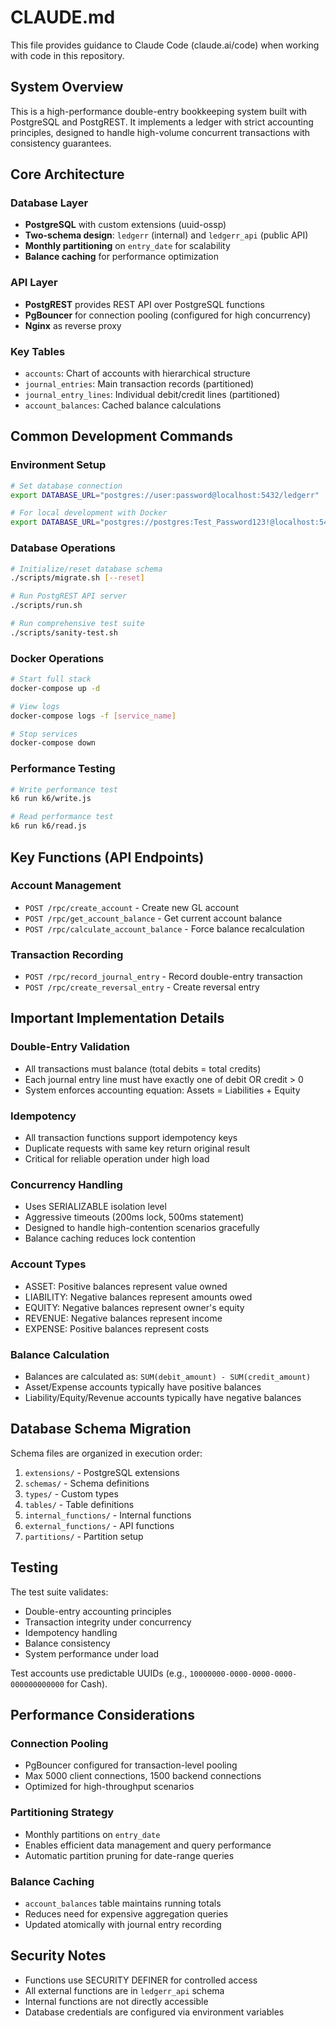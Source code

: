 # CLAUDE.md

This file provides guidance to Claude Code (claude.ai/code) when working with code in this repository.

## System Overview

This is a high-performance double-entry bookkeeping system built with PostgreSQL and PostgREST. It implements a ledger with strict accounting principles, designed to handle high-volume concurrent transactions with consistency guarantees.

## Core Architecture

### Database Layer
- **PostgreSQL** with custom extensions (uuid-ossp)
- **Two-schema design**: `ledgerr` (internal) and `ledgerr_api` (public API)
- **Monthly partitioning** on `entry_date` for scalability
- **Balance caching** for performance optimization

### API Layer
- **PostgREST** provides REST API over PostgreSQL functions
- **PgBouncer** for connection pooling (configured for high concurrency)
- **Nginx** as reverse proxy

### Key Tables
- `accounts`: Chart of accounts with hierarchical structure
- `journal_entries`: Main transaction records (partitioned)
- `journal_entry_lines`: Individual debit/credit lines (partitioned)
- `account_balances`: Cached balance calculations

## Common Development Commands

### Environment Setup
```bash
# Set database connection
export DATABASE_URL="postgres://user:password@localhost:5432/ledgerr"

# For local development with Docker
export DATABASE_URL="postgres://postgres:Test_Password123!@localhost:5432/ledgerr"
```

### Database Operations
```bash
# Initialize/reset database schema
./scripts/migrate.sh [--reset]

# Run PostgREST API server
./scripts/run.sh

# Run comprehensive test suite
./scripts/sanity-test.sh
```

### Docker Operations
```bash
# Start full stack
docker-compose up -d

# View logs
docker-compose logs -f [service_name]

# Stop services
docker-compose down
```

### Performance Testing
```bash
# Write performance test
k6 run k6/write.js

# Read performance test
k6 run k6/read.js
```

## Key Functions (API Endpoints)

### Account Management
- `POST /rpc/create_account` - Create new GL account
- `POST /rpc/get_account_balance` - Get current account balance
- `POST /rpc/calculate_account_balance` - Force balance recalculation

### Transaction Recording
- `POST /rpc/record_journal_entry` - Record double-entry transaction
- `POST /rpc/create_reversal_entry` - Create reversal entry

## Important Implementation Details

### Double-Entry Validation
- All transactions must balance (total debits = total credits)
- Each journal entry line must have exactly one of debit OR credit > 0
- System enforces accounting equation: Assets = Liabilities + Equity

### Idempotency
- All transaction functions support idempotency keys
- Duplicate requests with same key return original result
- Critical for reliable operation under high load

### Concurrency Handling
- Uses SERIALIZABLE isolation level
- Aggressive timeouts (200ms lock, 500ms statement)
- Designed to handle high-contention scenarios gracefully
- Balance caching reduces lock contention

### Account Types
- ASSET: Positive balances represent value owned
- LIABILITY: Negative balances represent amounts owed
- EQUITY: Negative balances represent owner's equity
- REVENUE: Negative balances represent income
- EXPENSE: Positive balances represent costs

### Balance Calculation
- Balances are calculated as: `SUM(debit_amount) - SUM(credit_amount)`
- Asset/Expense accounts typically have positive balances
- Liability/Equity/Revenue accounts typically have negative balances

## Database Schema Migration

Schema files are organized in execution order:
1. `extensions/` - PostgreSQL extensions
2. `schemas/` - Schema definitions
3. `types/` - Custom types
4. `tables/` - Table definitions
5. `internal_functions/` - Internal functions
6. `external_functions/` - API functions
7. `partitions/` - Partition setup

## Testing

The test suite validates:
- Double-entry accounting principles
- Transaction integrity under concurrency
- Idempotency handling
- Balance consistency
- System performance under load

Test accounts use predictable UUIDs (e.g., `10000000-0000-0000-0000-000000000000` for Cash).

## Performance Considerations

### Connection Pooling
- PgBouncer configured for transaction-level pooling
- Max 5000 client connections, 1500 backend connections
- Optimized for high-throughput scenarios

### Partitioning Strategy
- Monthly partitions on `entry_date`
- Enables efficient data management and query performance
- Automatic partition pruning for date-range queries

### Balance Caching
- `account_balances` table maintains running totals
- Reduces need for expensive aggregation queries
- Updated atomically with journal entry recording

## Security Notes

- Functions use SECURITY DEFINER for controlled access
- All external functions are in `ledgerr_api` schema
- Internal functions are not directly accessible
- Database credentials are configured via environment variables